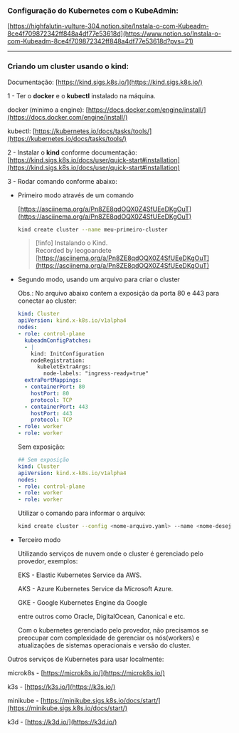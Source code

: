### Configuração do Kubernetes com o KubeAdmin:

[https://highfalutin-vulture-304.notion.site/Instala-o-com-Kubeadm-8ce4f709872342ff848a4df77e53618d](https://www.notion.so/Instala-o-com-Kubeadm-8ce4f709872342ff848a4df77e53618d?pvs=21)

---

### Criando um cluster usando o **kind**:

Documentação: [https://kind.sigs.k8s.io/](https://kind.sigs.k8s.io/)

  

1 - Ter o **docker** e o **kubectl** instalado na máquina.

docker (minimo a engine): [https://docs.docker.com/engine/install/](https://docs.docker.com/engine/install/)

kubectl: [https://kubernetes.io/docs/tasks/tools/](https://kubernetes.io/docs/tasks/tools/)

  

2 - Instalar o **kind** conforme documentação: [https://kind.sigs.k8s.io/docs/user/quick-start#installation](https://kind.sigs.k8s.io/docs/user/quick-start#installation)

  

3 - Rodar comando conforme abaixo:

- Primeiro modo através de um comando
    
    [https://asciinema.org/a/Pn8ZE8qdOQX0Z4SfUEeDKgOuT](https://asciinema.org/a/Pn8ZE8qdOQX0Z4SfUEeDKgOuT)
    
    ```Bash
    kind create cluster --name meu-primeiro-cluster
    ```
    
    > [!info] Instalando o Kind.  
    > Recorded by leogoandete  
    > [https://asciinema.org/a/Pn8ZE8qdOQX0Z4SfUEeDKgOuT](https://asciinema.org/a/Pn8ZE8qdOQX0Z4SfUEeDKgOuT)  
    
- Segundo modo, usando um arquivo para criar o cluster
    
    Obs.: No arquivo abaixo contem a exposição da porta 80 e 443 para conectar ao cluster:
    
    ```YAML
    kind: Cluster
    apiVersion: kind.x-k8s.io/v1alpha4
    nodes:
    - role: control-plane
      kubeadmConfigPatches:
      - |
        kind: InitConfiguration
        nodeRegistration:
          kubeletExtraArgs:
            node-labels: "ingress-ready=true"
      extraPortMappings:
      - containerPort: 80
        hostPort: 80
        protocol: TCP
      - containerPort: 443
        hostPort: 443
        protocol: TCP
    - role: worker
    - role: worker
    ```
    
    Sem exposição:
    
    ```YAML
    ## Sem exposição
    kind: Cluster
    apiVersion: kind.x-k8s.io/v1alpha4
    nodes:
    - role: control-plane
    - role: worker
    - role: worker
    ```
    
    Utilizar o comando para informar o arquivo:
    
    ```Bash
    kind create cluster --config <nome-arquivo.yaml> --name <nome-desejado>
    ```
    
- Terceiro modo
    
    Utilizando serviços de nuvem onde o cluster é gerenciado pelo provedor, exemplos:
    
    EKS - Elastic Kubernetes Service da AWS.
    
    AKS - Azure Kubernetes Service da Microsoft Azure.
    
    GKE - Google Kubernetes Engine da Google
    
    entre outros como Oracle, DigitalOcean, Canonical e etc.
    
    Com o kubernetes gerenciado pelo provedor, não precisamos se preocupar com complexidade de gerenciar os nós(workers) e atualizações de sistemas operacionais e versão do cluster.
    

  

Outros serviços de Kubernetes para usar localmente:

microk8s - [https://microk8s.io/](https://microk8s.io/)

k3s - [https://k3s.io/](https://k3s.io/)

minikube - [https://minikube.sigs.k8s.io/docs/start/](https://minikube.sigs.k8s.io/docs/start/)

k3d - [https://k3d.io/](https://k3d.io/)